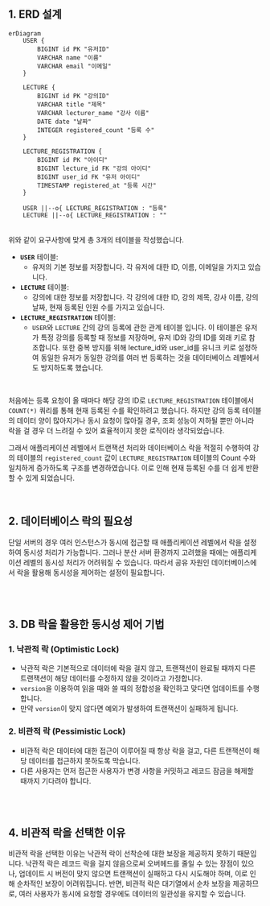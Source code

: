 ## 1. ERD 설계

```mermaid
erDiagram
    USER {
        BIGINT id PK "유저ID"
        VARCHAR name "이름"
        VARCHAR email "이메일"
    }

    LECTURE {
        BIGINT id PK "강의ID"
        VARCHAR title "제목"
        VARCHAR lecturer_name "강사 이름"
        DATE date "날짜"
        INTEGER registered_count "등록 수"
    }

    LECTURE_REGISTRATION {
        BIGINT id PK "아이디"
        BIGINT lecture_id FK "강의 아이디"
        BIGINT user_id FK "유저 아이디"
        TIMESTAMP registered_at "등록 시간"
    }

    USER ||--o{ LECTURE_REGISTRATION : "등록"
    LECTURE ||--o{ LECTURE_REGISTRATION : ""

```
<br/>
위와 같이 요구사항에 맞게 총 3개의 테이블을 작성했습니다. 

- **`USER`** 테이블:
    - 유저의 기본 정보를 저장합니다. 각 유저에 대한 ID, 이름, 이메일을 가지고 있습니다.
- **`LECTURE`** 테이블:
    - 강의에 대한 정보를 저장합니다. 각 강의에 대한 ID, 강의 제목, 강사 이름, 강의 날짜, 현재 등록된 인원 수를 가지고 있습니다.
- **`LECTURE_REGISTRATION`** 테이블:
    - `USER`와 `LECTURE` 간의 강의 등록에 관한 관계 테이블 입니다. 이 테이블은 유저가 특정 강의를 등록할 때 정보를 저장하며, 유저 ID와 강의 ID를 외래 키로 참조합니다. 또한 중복 방지를 위해 lecture_id와 user_id를 유니크 키로 설정하여 동일한 유저가 동일한 강의를 여러 번 등록하는 것을 데이터베이스 레벨에서도 방지하도록 했습니다.

<br/>

처음에는 등록 요청이 올 때마다 해당 강의 ID로 `LECTURE_REGISTRATION` 테이블에서 `COUNT(*)` 쿼리를 통해 현재 등록된 수를 확인하려고 했습니다. 하지만 강의 등록 테이블의 데이터 양이 많아지거나 동시 요청이 많아질 경우, 조회 성능이 저하될 뿐만 아니라 락을 걸 경우 더 느려질 수 있어 효율적이지 못한 로직이라 생각되었습니다.

그래서 애플리케이션 레벨에서 트랜잭션 처리와 데이터베이스 락을 적절히 수행하여 강의 테이블의 `registered_count` 값이 `LECTURE_REGISTRATION` 테이블의 Count 수와 일치하게 증가하도록 구조를 변경하였습니다. 이로 인해 현재 등록된 수를 더 쉽게 반환할 수 있게 되었습니다.

<br/>

## 2. 데이터베이스 락의 필요성

단일 서버의 경우 여러 인스턴스가 동시에 접근할 때 애플리케이션 레벨에서 락을 설정하여 동시성 처리가 가능합니다. 그러나 분산 서버 환경까지 고려했을 때에는 애플리케이션 레벨의 동시성 처리가 어려워질 수 있습니다. 따라서 공유 자원인 데이터베이스에서 락을 활용해 동시성을 제어하는 설정이 필요합니다.

<br/><br/>

## 3. DB 락을 활용한 동시성 제어 기법

### 1. 낙관적 락 **(Optimistic Lock)**

- 낙관적 락은 기본적으로 데이터에 락을 걸지 않고, 트랜잭션이 완료될 때까지 다른 트랜잭션이 해당 데이터를 수정하지 않을 것이라고 가정합니다.
- `version`을 이용하여 읽을 때와 쓸 때의 정합성을 확인하고 맞다면 업데이트를 수행합니다.
- 만약 `version`이 맞지 않다면 예외가 발생하여 트랜잭션이 실패하게 됩니다.

### 2. 비관적 락 **(Pessimistic Lock)**

- 비관적 락은 데이터에 대한 접근이 이루어질 때 항상 락을 걸고, 다른 트랜잭션이 해당 데이터를 접근하지 못하도록 막습니다.
- 다른 사용자는 먼저 접근한 사용자가 변경 사항을 커밋하고 레코드 잠금을 해제할 때까지 기다려야 합니다.

<br/><br/>

## 4. 비관적 락을 선택한 이유

비관적 락을 선택한 이유는 낙관적 락이 선착순에 대한 보장을 제공하지 못하기 때문입니다. 낙관적 락은 레코드 락을 걸지 않음으로써 오버헤드를 줄일 수 있는 장점이 있으나, 업데이트 시 버전이 맞지 않으면 트랜잭션이 실패하고 다시 시도해야 하며, 이로 인해 순차적인 보장이 어려워집니다. 반면, 비관적 락은 대기열에서 순차 보장을 제공하므로, 여러 사용자가 동시에 요청할 경우에도 데이터의 일관성을 유지할 수 있습니다.